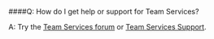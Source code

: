 

####Q: How do I get help or support for Team Services?

A:	Try the [Team Services forum](https://social.msdn.microsoft.com/Forums/en-us/home?forum=TFService) 
or [Team Services Support](https://www.visualstudio.com/team-services/support). 
